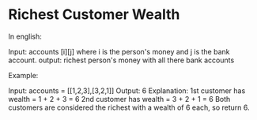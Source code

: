 # Richest Customer Wealth

In english:


Input: accounts [i][j] where i is the person's money and j is the bank account.
output: richest person's money with all there bank accounts 

Example: 

Input: accounts = [[1,2,3],[3,2,1]]
Output: 6
Explanation:
1st customer has wealth = 1 + 2 + 3 = 6
2nd customer has wealth = 3 + 2 + 1 = 6
Both customers are considered the richest with a wealth of 6 each, so return 6.